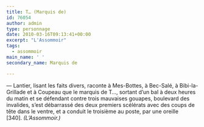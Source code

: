 ```yaml
---
title: T… (Marquis de)
id: 76054
author: admin
type: personnage
date: 2010-03-16T09:13:41+00:00
excerpt: "L'Assommoir"
tags:
  - assommoir
main_name: ' '
secondary_name: Marquis de

---
```

— Lantier, lisant les faits divers, raconte à Mes-Bottes, à Bec-Salé, à Bibi-la-Grillade et à Coupeau que le marquis de T&#8230;, sortant d&rsquo;un bal à deux heures du matin et se défendant contre trois mauvaises gouapes, boulevard des invalides, s&rsquo;est débarrassé des deux premiers scélérats avec des coups de tête dans le ventre, et a conduit le troisième au poste, par une oreille [340]. _(L&rsquo;Assommoir.)_